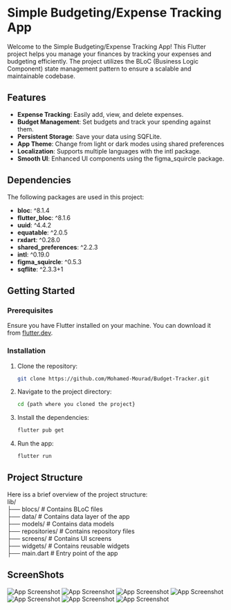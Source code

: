 # Simple Budgeting/Expense Tracking App

Welcome to the Simple Budgeting/Expense Tracking App! This Flutter project helps you manage your finances by tracking your expenses and budgeting efficiently. The project utilizes the BLoC (Business Logic Component) state management pattern to ensure a scalable and maintainable codebase.

## Features

- **Expense Tracking**: Easily add, view, and delete expenses.
- **Budget Management**: Set budgets and track your spending against them.
- **Persistent Storage**: Save your data using SQFLite.
- **App Theme**: Change from light or dark modes using shared preferences
- **Localization**: Supports multiple languages with the intl package.
- **Smooth UI**: Enhanced UI components using the figma_squircle package.

## Dependencies

The following packages are used in this project:

- **bloc**: ^8.1.4
- **flutter_bloc**: ^8.1.6
- **uuid**: ^4.4.2
- **equatable**: ^2.0.5
- **rxdart**: ^0.28.0
- **shared_preferences**: ^2.2.3
- **intl**: ^0.19.0
- **figma_squircle**: ^0.5.3
- **sqflite**: ^2.3.3+1

## Getting Started

### Prerequisites

Ensure you have Flutter installed on your machine. You can download it from [flutter.dev](https://flutter.dev/).

### Installation

1. Clone the repository:
   ```sh
   git clone https://github.com/Mohamed-Mourad/Budget-Tracker.git

2. Navigate to the project directory:
   ```sh
   cd {path where you cloned the project}
3. Install the dependencies:
   ```sh
   flutter pub get

4. Run the app:
   ```sh
   flutter run

## Project Structure

Here iss a brief overview of the project structure:  
lib/  
├── blocs/               # Contains BLoC files  
├── data/                # Contains data layer of the app  
├── models/              # Contains data models  
├── repositories/        # Contains repository files  
├── screens/             # Contains UI screens  
├── widgets/             # Contains reusable widgets  
├── main.dart            # Entry point of the app

## ScreenShots

![App Screenshot](https://photos.google.com/share/AF1QipPfNseHmos2UnydicuBkhgHbTarpkRrOPXu5ASDJlPa7I0jwnseQHqjW4MFBahFEQ/photo/AF1QipPhPtNvvFFRFwKw29y7SFW9_3-qsGYroQyamKzV?key=LTZ6SmdqVUVWUU9ZZzRVWU9tWHU1RnM5OUllNEdR)
![App Screenshot](https://photos.google.com/share/AF1QipPfNseHmos2UnydicuBkhgHbTarpkRrOPXu5ASDJlPa7I0jwnseQHqjW4MFBahFEQ/photo/AF1QipONElmDNu17JARNHhRrJi3cOZjsztbzSeF_gqOh?key=LTZ6SmdqVUVWUU9ZZzRVWU9tWHU1RnM5OUllNEdR)
![App Screenshot](https://photos.google.com/share/AF1QipPfNseHmos2UnydicuBkhgHbTarpkRrOPXu5ASDJlPa7I0jwnseQHqjW4MFBahFEQ/photo/AF1QipOzhB9z6W8I6F_NzjTc6i-mzkDwyuQVbXHBiODu?key=LTZ6SmdqVUVWUU9ZZzRVWU9tWHU1RnM5OUllNEdR)
![App Screenshot](https://photos.google.com/share/AF1QipPfNseHmos2UnydicuBkhgHbTarpkRrOPXu5ASDJlPa7I0jwnseQHqjW4MFBahFEQ/photo/AF1QipPzNhcHdptFF4ctKQnyt3M31R4eU8bkIqD73DfN?key=LTZ6SmdqVUVWUU9ZZzRVWU9tWHU1RnM5OUllNEdR)
![App Screenshot](https://photos.google.com/share/AF1QipPfNseHmos2UnydicuBkhgHbTarpkRrOPXu5ASDJlPa7I0jwnseQHqjW4MFBahFEQ/photo/AF1QipMOATTyKlMkJA5wiit3wLUshWyEOze8DzlYQiRQ?key=LTZ6SmdqVUVWUU9ZZzRVWU9tWHU1RnM5OUllNEdR)
![App Screenshot](https://photos.google.com/share/AF1QipPfNseHmos2UnydicuBkhgHbTarpkRrOPXu5ASDJlPa7I0jwnseQHqjW4MFBahFEQ/photo/AF1QipMPXMzzcsWJL-ggATw30VFJ_5o--I5GOSJjzf6C?key=LTZ6SmdqVUVWUU9ZZzRVWU9tWHU1RnM5OUllNEdR)
![App Screenshot](https://photos.google.com/share/AF1QipPfNseHmos2UnydicuBkhgHbTarpkRrOPXu5ASDJlPa7I0jwnseQHqjW4MFBahFEQ/photo/AF1QipNJ7nBJQu5XQFKeXeoUvQcVJxR-8L8JPnd0RP1g?key=LTZ6SmdqVUVWUU9ZZzRVWU9tWHU1RnM5OUllNEdR)